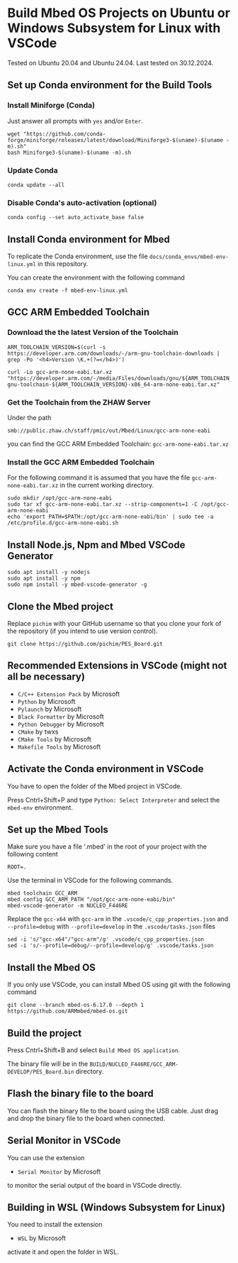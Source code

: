 # Build Mbed OS Projects on Ubuntu or Windows Subsystem for Linux with VSCode

Tested on Ubuntu 20.04 and Ubuntu 24.04. Last tested on 30.12.2024.

## Set up Conda environment for the Build Tools

### Install Miniforge (Conda)

Just answer all prompts with `yes` and/or `Enter`.

```
wget "https://github.com/conda-forge/miniforge/releases/latest/download/Miniforge3-$(uname)-$(uname -m).sh"
bash Miniforge3-$(uname)-$(uname -m).sh
```

### Update Conda

```
conda update --all
```

### Disable Conda's auto-activation (optional)

```
conda config --set auto_activate_base false
```

## Install Conda environment for Mbed

To replicate the Conda environment, use the file `docs/conda_envs/mbed-env-linux.yml` in this repository.

You can create the environment with the following command

```
conda env create -f mbed-env-linux.yml
```

## GCC ARM Embedded Toolchain

### Download the the latest Version of the Toolchain

```
ARM_TOOLCHAIN_VERSION=$(curl -s https://developer.arm.com/downloads/-/arm-gnu-toolchain-downloads | grep -Po '<h4>Version \K.+(?=</h4>)')

curl -Lo gcc-arm-none-eabi.tar.xz "https://developer.arm.com/-/media/Files/downloads/gnu/${ARM_TOOLCHAIN_VERSION}/binrel/arm-gnu-toolchain-${ARM_TOOLCHAIN_VERSION}-x86_64-arm-none-eabi.tar.xz"
```

### Get the Toolchain from the ZHAW Server

Under the path

```
smb://public.zhaw.ch/staff/pmic/out/Mbed/Linux/gcc-arm-none-eabi
```

you can find the GCC ARM Embedded Toolchain: `gcc-arm-none-eabi.tar.xz`


### Install the GCC ARM Embedded Toolchain

For the following command it is assumed that you have the file `gcc-arm-none-eabi.tar.xz` in the current working directory.

```
sudo mkdir /opt/gcc-arm-none-eabi
sudo tar xf gcc-arm-none-eabi.tar.xz --strip-components=1 -C /opt/gcc-arm-none-eabi
echo 'export PATH=$PATH:/opt/gcc-arm-none-eabi/bin' | sudo tee -a /etc/profile.d/gcc-arm-none-eabi.sh
```

## Install Node.js, Npm and Mbed VSCode Generator

```
sudo apt install -y nodejs
sudo apt install -y npm
sudo npm install -y mbed-vscode-generator -g
```

## Clone the Mbed project

Replace `pichim` with your GitHub username so that you clone your fork of the repository (if you intend to use version control).

```
git clone https://github.com/pichim/PES_Board.git
```

## Recommended Extensions in VSCode (might not all be necessary)

- `C/C++ Extension Pack` by Microsoft
- `Python` by Microsoft
- `Pylaunch` by Microsoft
- `Black Formatter` by Microsoft
- `Python Debugger` by Microsoft
- `CMake` by twxs
- `CMake Tools` by Microsoft
- `Makefile Tools` by Microsoft

## Activate the Conda environment in VSCode

You have to open the folder of the Mbed project in VSCode.

Press Cntrl+Shift+P and type `Python: Select Interpreter` and select the `mbed-env` environment.

## Set up the Mbed Tools

Make sure you have a file '.mbed' in the root of your project with the following content

```
ROOT=.

```

Use the terminal in VSCode for the following commands.

```
mbed toolchain GCC_ARM
mbed config GCC_ARM_PATH "/opt/gcc-arm-none-eabi/bin"
mbed-vscode-generator -m NUCLEO_F446RE
```

Replace the `gcc-x64` with `gcc-arm` in the `.vscode/c_cpp_properties.json` and `--profile=debug` with `--profile=develop` in the `.vscode/tasks.json` files

```
sed -i 's/"gcc-x64"/"gcc-arm"/g' .vscode/c_cpp_properties.json
sed -i 's/--profile=debug/--profile=develop/g' .vscode/tasks.json
```

## Install the Mbed OS

If you only use VSCode, you can install Mbed OS using git with the following command

```
git clone --branch mbed-os-6.17.0 --depth 1 https://github.com/ARMmbed/mbed-os.git
```

## Build the project

Press Cntrl+Shift+B and select `Build Mbed OS application`.

The binary file will be in the `BUILD/NUCLEO_F446RE/GCC_ARM-DEVELOP/PES_Board.bin` directory.

## Flash the binary file to the board

You can flash the binary file to the board using the USB cable. Just drag and drop the binary file to the board when connected.

## Serial Monitor in VSCode

You can use the extension

- `Serial Monitor` by Microsoft

to monitor the serial output of the board in VSCode directly.

## Building in WSL (Windows Subsystem for Linux)

You need to install the extension

- `WSL` by Microsoft

activate it and open the folder in WSL.

<!-- ## Using a Symbolic Link to `mbed-os` to save Space

To save disk space, it is recommended to host only one physical copy of the Mbed OS on your computer. Instead of duplicating the Mbed OS directory for every project, you can create a symbolic link in each project folder that points to a shared mbed-os directory.

For example, the following command will create a symbolic link in the Mbed Programs/PES_Board directory that points to the shared Mbed Programs/mbed-os directory. This allows multiple Mbed projects to share the same copy of Mbed OS.

Command to Create the Symbolic Link below. You have to substitute the paths with your own paths. Here `mbed-os` is the shared directory and `PES_Board` is the project directory.

```
ln -s /home/pichim/Mbed\ Programs/mbed-os /home/pichim/Mbed\ Programs/PES_Board/mbed-os -->
```
